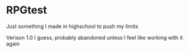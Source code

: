 # RPGtest
Just something I made in highschool to push my limits

Verison 1.0 I guess, probably abandoned unless I feel like working with it again
